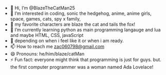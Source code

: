 - 👋 Hi, I’m @BlazeTheCatMan25
- 👀 I’m interested in coding, sonic the hedgehog, anime, anime girls, space, games, cats, spy x family,
- 👯 my favorite characters are blaze the cat and tails the fox!
- 🌱 I’m currently learning python as main programming langauge and lua and maybe HTML, CSS, javaScript
- 💞️ depending on when i feel like it or when i am ready.
- 📫 How to reach me zac060798@gmail.com
- 😄 Pronouns: he/him/blaze/catMan
- ⚡ Fun fact: everyone might think that programming is just for guys. but. the first computer programmer was a woman named Ada Lovelace!

<!---
BlazeTheCatMan25/BlazeTheCatMan25 is a ✨ special ✨ repository because its `README.md` (this file) appears on your GitHub profile.
You can click the Preview link to take a look at your changes.
--->
